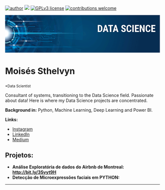 [![author](https://img.shields.io/badge/author-moisessthelvyn-red.svg)](https://www.linkedin.com/in/mois%C3%A9s-sthelvyn-aa9791248/) [![](https://img.shields.io/badge/python-3.7+-blue.svg)](https://www.python.org/downloads/release/python-365/) [![GPLv3 license](https://img.shields.io/badge/License-GPLv3-blue.svg)](http://perso.crans.org/besson/LICENSE.html) [![contributions welcome](https://img.shields.io/badge/contributions-welcome-brightgreen.svg?style=flat)](https://github.com/carlosfab/data_science/issues)

<p align="center">
  <img src="banner.png" >
</p>

# Moisés Sthelvyn
<sub>*Data Scientist</sub>

Consultant of systems, transitioning to the Data Science field. Passionate about data!
Here is where my Data Science projects are concentrated.

**Background in:** Python, Machine Learning, Deep Learning and Power BI.

**Links:**
* [Instagram](https://instagram.com/moisessthelvyn)
* [LinkedIn](https://www.linkedin.com/in/mois%C3%A9s-sthelvyn-aa9791248/)
* [Medium](https://www.medium.com)


## Projetos:

* **Análise Exploratória de dados do Airbnb de Montreal: http://bit.ly/3Svyt9H**
* **Detecção de Microexpressões faciais em PYTHON:**

---




